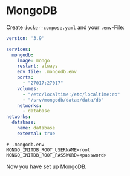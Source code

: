 # MongoDB

Create `docker-compose.yaml` and your `.env`-File:

```yaml
version: '3.9'

services:
  mongodb:
    image: mongo
    restart: always
    env_file: .mongodb.env
    ports:
      - "27017:27017"
    volumes:
      - "/etc/localtime:/etc/localtime:ro"
      - "/srv/mongodb/data:/data/db"
    networks:
      - database
networks:
  database:
    name: database
    external: true
```
```shell
# .mongodb.env
MONGO_INITDB_ROOT_USERNAME=root
MONGO_INITDB_ROOT_PASSWORD=<password>
```

Now you have set up MongoDB.
